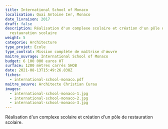 ```yaml
---
title: International School of Monaco
localisation: Quai Antoine Ier, Monaco
date_livraison: 2017
draft: false
description: Réalisation d'un complexe scolaire et création d'un pôle de
  restauration scolaire
weight: 5
categorie: Architecture
type_projet: Ecole
type_contrat: Mission complète de maîtrise d'œuvre
maitre_ouvrage: International School of Monaco
budget: 6 100 000 euros HT
surface: 1200 mètres carrés SHOB
date: 2021-08-13T15:49:26.838Z
fiches:
  - international-school-monaco.pdf
maitre_oeuvre: Architecte Christian Curau
images:
  - international-school-monaco-1.jpg
  - international-school-monaco-2.jpg
  - international-school-monaco-3.jpg
---
```

Réalisation d'un complexe scolaire et création d'un pôle de restauration scolaire.